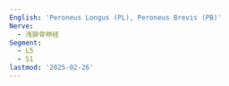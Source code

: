 ```yaml
---
English: 'Peroneus Longus (PL), Peroneus Brevis (PB)'
Nerve:
  - 浅腓骨神経
Segment:
  - L5
  - S1
lastmod: '2025-02-26'
---
```


